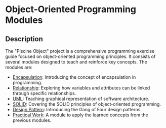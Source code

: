 # Object-Oriented Programming Modules


## Description
The "Piscine Object" project is a comprehensive programming exercise guide focused on object-oriented programming principles. It consists of several modules designed to teach and reinforce key concepts. The modules are:

- [Encapsulation](./Module%2000%20-%20Encapsulation): Introducing the concept of encapsulation in programming.
- [Relationship](./Module%2000%20-%20Relationship): Exploring how variables and attributes can be linked through specific relationships.
- [UML](./): Teaching graphical representation of software architecture.
- [SOLID](./): Covering the SOLID principles of object-oriented programming.
- [Design Pattern](./): Introducing the Gang of Four design patterns.
- [Practical Work](./): A module to apply the learned concepts from the previous modules.
